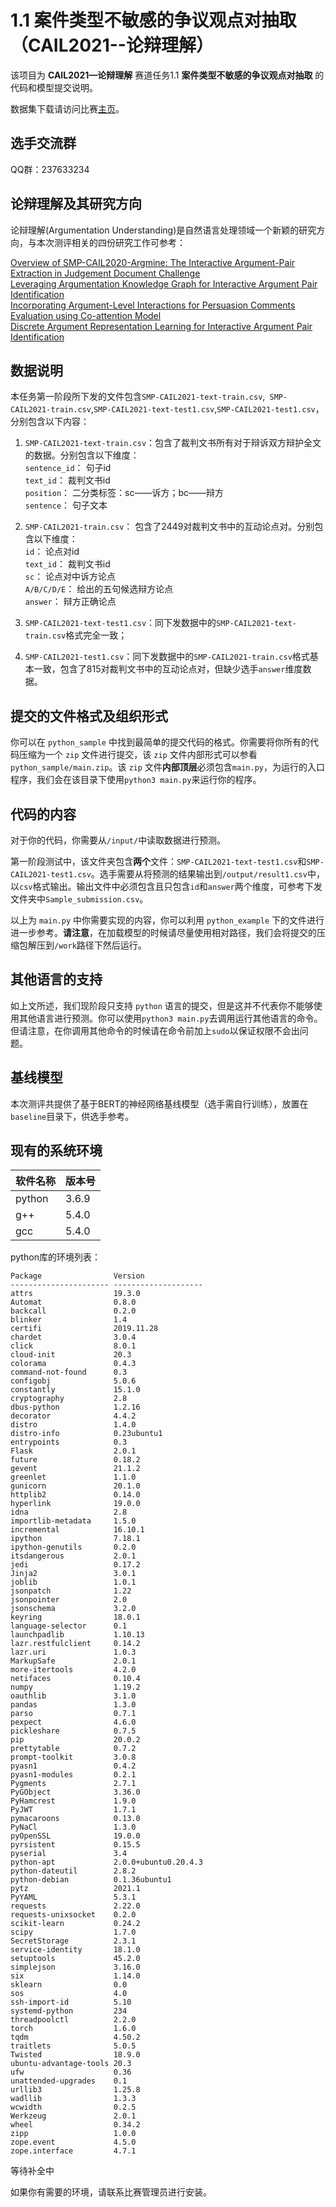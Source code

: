 # 1.1 案件类型不敏感的争议观点对抽取（CAIL2021--论辩理解）

该项目为 **CAIL2021—论辩理解** 赛道任务1.1 **案件类型不敏感的争议观点对抽取** 的代码和模型提交说明。

数据集下载请访问比赛[主页](http://cail.cipsc.org.cn/)。


## 选手交流群

QQ群：237633234

## 论辩理解及其研究方向

论辩理解(Argumentation Understanding)是自然语言处理领域一个新颖的研究方向，与本次测评相关的四份研究工作可参考：

[Overview of SMP-CAIL2020-Argmine: The Interactive Argument-Pair Extraction in Judgement Document Challenge](https://watermark.silverchair.com/dint_a_00094.pdf?token=AQECAHi208BE49Ooan9kkhW_Ercy7Dm3ZL_9Cf3qfKAc485ysgAAAtswggLXBgkqhkiG9w0BBwagggLIMIICxAIBADCCAr0GCSqGSIb3DQEHATAeBglghkgBZQMEAS4wEQQMGKJiqN9vQ5h6GIeaAgEQgIICjna_kMfhshbcKPYUAc7SKulVIRRBz_12eq_EeLzHDebNmRieMSnMEy-g4yu0jsNeLDDk56gxaq3k2kqXW2rizas3ZbQydGMkh5EVeT5iMmc-AdwUWfgjWM-JcudcLgQWMgMf2EjINDYqCys0KyCWHGSOY1aKqTnEG7FSER6NC6K6KgJvYHnhXiSl-IIcNCJMVun4lf5l8MfH3A7VwE3h-hU3xi9TAvQEMcCENdc8pj1gG0V_bJyuy4yw5zskhSrsXb79dJcfHyC182lVDgMqiLAGUI6mQokc9h_QpbM93bKlSQNOrcCGmC0NnTLWghWdJ3IgPjqyqPH---_bhtKGGyCNXM3TchF2g5zJO__YC-VxdLUoBllYMrnwnEbkZwfulKNX0KfN2pntHVSSERbnUUzEOmsa_vZdu_5qO5LVDBA2G5rDq_Y8iRLQ3cKLgIuQVvv3IBtm8qOb6_ILNzjX_oX2evfMrhfxAPfMQovPePbO2RecVDptM0FtdNWt0KuvHiDZ7OZ594XIyRu_mYWvz_0nBmOCVcyOEHu9yWIfZM8RL8uJ_v8qQI6QXxJjKXqMQZYcoOTqEigJmvuZMUT_02nWfD-VEURpew29IfO2EhmgHBqZHCdjQDU1p25WLccuiEGulEHUrhQqHPg3Z9Mk0e6f6sp_ApyggXx0oi_HF8OJRNFCfKxTJyA559ScyY96BqvPVZUrqmJmBEnMtUISmO8ezXhTp768Ctd_2s8oVmeOyv5pKHqffrn2lvnj7YHhxlXVIbn5CK3XbOdRK-hsPSty_K-2ZDqQzYlC2XCKhOvjy6UX8ZZfeI0KXxAyDlgusaLl8YEAp18XtJpLbBKbUTuWHNGSeJfQGH9HHAutbQ)
<br/>[Leveraging Argumentation Knowledge Graph for Interactive Argument Pair Identification](http://fudan-disc.com/resource/public/publication/43/Leveraging_Dialogical_Argumentation_Graph_Knowledge_in_Interactive_Argument_Pair_Identification%20(2).pdf)
<br/>[Incorporating Argument-Level Interactions for Persuasion Comments Evaluation using Co-attention Model](https://www.aclweb.org/anthology/C18-1314.pdf)
<br/>[Discrete Argument Representation Learning for Interactive Argument Pair Identification](https://arxiv.org/pdf/1911.01621)

## 数据说明

本任务第一阶段所下发的文件包含``SMP-CAIL2021-text-train.csv``,`` SMP-CAIL2021-train.csv``,``SMP-CAIL2021-text-test1.csv``,``SMP-CAIL2021-test1.csv``，分别包含以下内容：

1. ``SMP-CAIL2021-text-train.csv``：包含了裁判文书所有对于辩诉双方辩护全文的数据。分别包含以下维度：
   	<br/>``sentence_id``： 句子id
   	<br/>``text_id``： 裁判文书id
   	<br/>``position``： 二分类标签：sc——诉方；bc——辩方
   	<br/>``sentence``： 句子文本

2. ``SMP-CAIL2021-train.csv``： 包含了2449对裁判文书中的互动论点对。分别包含以下维度：
    <br/>``id``： 论点对id
    <br/>``text_id``： 裁判文书id
    <br/>``sc``： 论点对中诉方论点
    <br/>``A/B/C/D/E``： 给出的五句候选辩方论点
    <br/>``answer``： 辩方正确论点

3. ``SMP-CAIL2021-text-test1.csv``：同下发数据中的``SMP-CAIL2021-text-train.csv``格式完全一致；
4. ``SMP-CAIL2021-test1.csv``：同下发数据中的``SMP-CAIL2021-train.csv``格式基本一致，包含了815对裁判文书中的互动论点对，但缺少选手``answer``维度数据。

## 提交的文件格式及组织形式

你可以在 ``python_sample`` 中找到最简单的提交代码的格式。你需要将你所有的代码压缩为一个 ``zip`` 文件进行提交，该 ``zip`` 文件内部形式可以参看 ``python_sample/main.zip``。该 ``zip`` 文件**内部顶层**必须包含``main.py``，为运行的入口程序，我们会在该目录下使用``python3 main.py``来运行你的程序。

## 代码的内容

对于你的代码，你需要从``/input/``中读取数据进行预测。

第一阶段测试中，该文件夹包含**两个**文件：``SMP-CAIL2021-text-test1.csv``和``SMP-CAIL2021-test1.csv``。选手需要从将预测的结果输出到``/output/result1.csv``中，以``csv``格式输出。输出文件中必须包含且只包含``id``和``answer``两个维度，可参考下发文件夹中``Sample_submission.csv``。

以上为 ``main.py`` 中你需要实现的内容，你可以利用 ``python_example`` 下的文件进行进一步参考。**请注意**，在加载模型的时候请尽量使用相对路径，我们会将提交的压缩包解压到``/work``路径下然后运行。

## 其他语言的支持

如上文所述，我们现阶段只支持 ``python`` 语言的提交，但是这并不代表你不能够使用其他语言进行预测。你可以使用``python3 main.py``去调用运行其他语言的命令。但请注意，在你调用其他命令的时候请在命令前加上``sudo``以保证权限不会出问题。

## 基线模型

本次测评共提供了基于BERT的神经网络基线模型（选手需自行训练），放置在``baseline``目录下，供选手参考。

## 现有的系统环境

| 软件名称 | 版本号 |
| -------- | :----- |
| python   | 3.6.9  |
| g++      | 5.4.0  |
| gcc      | 5.4.0  |

python库的环境列表：

```
Package                Version             
---------------------- --------------------
attrs                  19.3.0              
Automat                0.8.0               
backcall               0.2.0               
blinker                1.4                 
certifi                2019.11.28          
chardet                3.0.4               
click                  8.0.1               
cloud-init             20.3                
colorama               0.4.3               
command-not-found      0.3                 
configobj              5.0.6               
constantly             15.1.0              
cryptography           2.8                 
dbus-python            1.2.16              
decorator              4.4.2               
distro                 1.4.0               
distro-info            0.23ubuntu1         
entrypoints            0.3                 
Flask                  2.0.1               
future                 0.18.2              
gevent                 21.1.2              
greenlet               1.1.0               
gunicorn               20.1.0              
httplib2               0.14.0              
hyperlink              19.0.0              
idna                   2.8                 
importlib-metadata     1.5.0               
incremental            16.10.1             
ipython                7.18.1              
ipython-genutils       0.2.0               
itsdangerous           2.0.1               
jedi                   0.17.2              
Jinja2                 3.0.1               
joblib                 1.0.1               
jsonpatch              1.22                
jsonpointer            2.0                 
jsonschema             3.2.0               
keyring                18.0.1              
language-selector      0.1                 
launchpadlib           1.10.13             
lazr.restfulclient     0.14.2              
lazr.uri               1.0.3               
MarkupSafe             2.0.1               
more-itertools         4.2.0               
netifaces              0.10.4              
numpy                  1.19.2              
oauthlib               3.1.0               
pandas                 1.3.0               
parso                  0.7.1               
pexpect                4.6.0               
pickleshare            0.7.5               
pip                    20.0.2              
prettytable            0.7.2               
prompt-toolkit         3.0.8               
pyasn1                 0.4.2               
pyasn1-modules         0.2.1               
Pygments               2.7.1               
PyGObject              3.36.0              
PyHamcrest             1.9.0               
PyJWT                  1.7.1               
pymacaroons            0.13.0              
PyNaCl                 1.3.0               
pyOpenSSL              19.0.0              
pyrsistent             0.15.5              
pyserial               3.4                 
python-apt             2.0.0+ubuntu0.20.4.3
python-dateutil        2.8.2               
python-debian          0.1.36ubuntu1       
pytz                   2021.1              
PyYAML                 5.3.1               
requests               2.22.0              
requests-unixsocket    0.2.0               
scikit-learn           0.24.2              
scipy                  1.7.0               
SecretStorage          2.3.1               
service-identity       18.1.0              
setuptools             45.2.0              
simplejson             3.16.0              
six                    1.14.0              
sklearn                0.0                 
sos                    4.0                 
ssh-import-id          5.10                
systemd-python         234                 
threadpoolctl          2.2.0               
torch                  1.6.0               
tqdm                   4.50.2              
traitlets              5.0.5               
Twisted                18.9.0              
ubuntu-advantage-tools 20.3                
ufw                    0.36                
unattended-upgrades    0.1                 
urllib3                1.25.8              
wadllib                1.3.3               
wcwidth                0.2.5               
Werkzeug               2.0.1               
wheel                  0.34.2              
zipp                   1.0.0               
zope.event             4.5.0               
zope.interface         4.7.1 
```

等待补全中

如果你有需要的环境，请联系比赛管理员进行安装。
